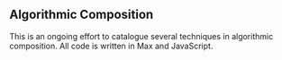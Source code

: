 ## Algorithmic Composition

This is an ongoing effort to catalogue several techniques in algorithmic composition. All code is written in Max and JavaScript.